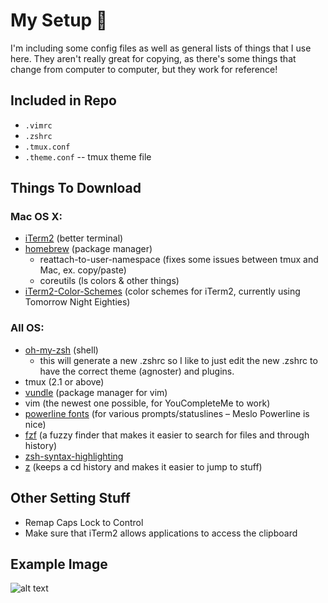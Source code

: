 # My Setup 🌟

I'm including some config files as well as general lists of things that I use here. They aren't really great for copying, as there's some things that change from computer to computer, but they work for reference! 

## Included in Repo
* `.vimrc`
* `.zshrc`
* `.tmux.conf`
* `.theme.conf` -- tmux theme file

## Things To Download
### Mac OS X:
* [iTerm2](https://www.iterm2.com/) (better terminal)
* [homebrew](https://brew.sh/) (package manager)
  * reattach-to-user-namespace (fixes some issues between tmux and Mac, ex. copy/paste)
  * coreutils (ls colors & other things)
* [iTerm2-Color-Schemes](https://github.com/mbadolato/iTerm2-Color-Schemes) (color schemes for iTerm2, currently using Tomorrow Night Eighties)
### All OS:
* [oh-my-zsh](https://github.com/robbyrussell/oh-my-zsh) (shell)
  * this will generate a new .zshrc so I like to just edit the new .zshrc to have the correct theme (agnoster) and plugins.
* tmux (2.1 or above)
* [vundle](https://github.com/VundleVim/Vundle.vim) (package manager for vim)
* vim (the newest one possible, for YouCompleteMe to work)
* [powerline fonts](https://github.com/powerline/fonts) (for various prompts/statuslines – Meslo Powerline is nice)
* [fzf](https://github.com/junegunn/fzf) (a fuzzy finder that makes it easier to search for files and through history)
* [zsh-syntax-highlighting](https://github.com/zsh-users/zsh-syntax-highlighting)
* [z](https://github.com/rupa/z) (keeps a cd history and makes it easier to jump to stuff)

## Other Setting Stuff
* Remap Caps Lock to Control
* Make sure that iTerm2 allows applications to access the clipboard

## Example Image
![alt text](https://user-images.githubusercontent.com/12420326/49762791-cbd89f00-fc98-11e8-964d-760ced039cb3.png)
